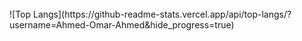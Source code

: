 <div style="display: flex; align-items: center; justify-content: center;">
  <img src"https://github-readme-stats.vercel.app/api?username=Ahmed-Omar-Ahmed&show_icons=true&theme=transparent" />
    <br>
  ![Top Langs](https://github-readme-stats.vercel.app/api/top-langs/?username=Ahmed-Omar-Ahmed&hide_progress=true) 
</div>

